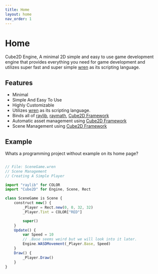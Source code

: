 ```yaml
---
title: Home
layout: home
nav_order: 1
---
```


# Home

Cube2D Engine, A minimal 2D simple and easy to use game development engine that provides everything you need for game development and utilizes super fast and super simple [wren] as its scripting language.

## Features

- Minimal
- Simple And Easy To Use
- Highly Customizable
- Utilizes [wren] as its scripting language.
- Binds all of [raylib], [raymath], [Cube2D Framework]
- Automatic asset management using [Cube2D Framework]
- Scene Management using [Cube2D Framework]

## Example

Whats a programming project without example on its home page?

```js

// File: SceneGame.wren
// Scene Management
// Creating A Simple Player

import "raylib" for COLOR
import "Cube2D" for Engine, Scene, Rect

class SceneGame is Scene {
	construct new() {
		_Player = Rect.new(0, 0, 32, 32)
		_Player.Tint = COLOR["RED"]

		super()
	}
	Update() {
		var Speed = 10
		// .Base seems weird but we will look into it later.
		Engine.WASDMovement(_Player.Base, Speed)
	}
	Draw() {
		_Player.Draw()
	}
}
```

[wren]: https://wren.io
[raylib]: https://raylib.com
[raymath]: https://github.com/raysan5/raylib/blob/master/src/raylib.h\
[Cube2D Framework]: https://github.com/mastercuber55/Cube2D-Framework